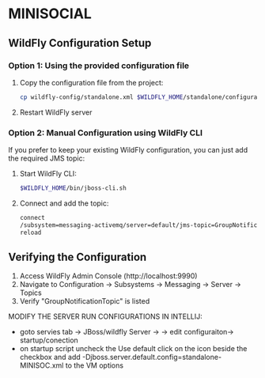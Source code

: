 # MINISOCIAL

## WildFly Configuration Setup

### Option 1: Using the provided configuration file
1. Copy the configuration file from the project:
   ```bash
   cp wildfly-config/standalone.xml $WILDFLY_HOME/standalone/configuration/
   ```
2. Restart WildFly server

### Option 2: Manual Configuration using WildFly CLI
If you prefer to keep your existing WildFly configuration, you can just add the required JMS topic:

1. Start WildFly CLI:
   ```bash
   $WILDFLY_HOME/bin/jboss-cli.sh
   ```
2. Connect and add the topic:
   ```bash
   connect
   /subsystem=messaging-activemq/server=default/jms-topic=GroupNotificationTopic:add(entries=["java:/jms/GroupNotificationTopic"])
   reload
   ```

## Verifying the Configuration
1. Access WildFly Admin Console (http://localhost:9990)
2. Navigate to Configuration → Subsystems → Messaging → Server → Topics
3. Verify "GroupNotificationTopic" is listed

MODIFY THE SERVER RUN CONFIGURATIONS IN INTELLIJ:
- goto servies tab -> JBoss/wildfly Server -> <server-name> -> edit configuraiton-> startup/conection
- on startup script uncheck the Use default click on the icon <parameters> beside the checkbox and add -Djboss.server.default.config=standalone-MINISOC.xml to the VM options
